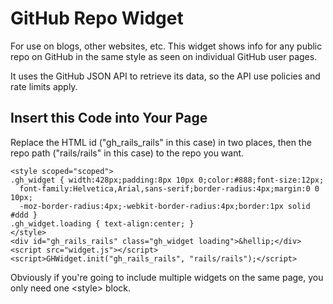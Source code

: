 # GitHub Repo Widget

For use on blogs, other websites, etc. This widget shows info for any public
repo on GitHub in the same style as seen on individual GitHub user pages.

It uses the GitHub JSON API to retrieve its data, so the API use policies and
rate limits apply.

## Insert this Code into Your Page

Replace the HTML id ("gh\_rails\_rails" in this case) in two places, then the
repo path ("rails/rails" in this case) to the repo you want.

    <style scoped="scoped">
    .gh_widget { width:428px;padding:8px 10px 0;color:#888;font-size:12px;
      font-family:Helvetica,Arial,sans-serif;border-radius:4px;margin:0 0 10px;
      -moz-border-radius:4px;-webkit-border-radius:4px;border:1px solid #ddd }
    .gh_widget.loading { text-align:center; }
    </style>
    <div id="gh_rails_rails" class="gh_widget loading">&hellip;</div>
    <script src="widget.js"></script>
    <script>GHWidget.init("gh_rails_rails", "rails/rails");</script>

Obviously if you're going to include multiple widgets on the same page, you
only need one &lt;style&gt; block.
